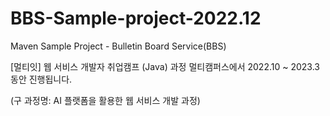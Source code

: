 # BBS-Sample-project-2022.12

Maven Sample Project - Bulletin Board Service(BBS)

[멀티잇] 웹 서비스 개발자 취업캠프 (Java) 과정
멀티캠퍼스에서 2022.10 ~ 2023.3 동안 진행됩니다.

(구 과정명: AI 플랫폼을 활용한 웹 서비스 개발 과정)
